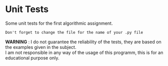 # Unit Tests

Some unit tests for the first algorithmic assignment.

```
Don't forget to change the file for the name of your .py file
```

**WARNING** : I do not guarantee the reliability of the tests, they are based on the examples given in the subject.  
I am not responsible in any way of the usage of this programm, this is for an educational purpose only.
